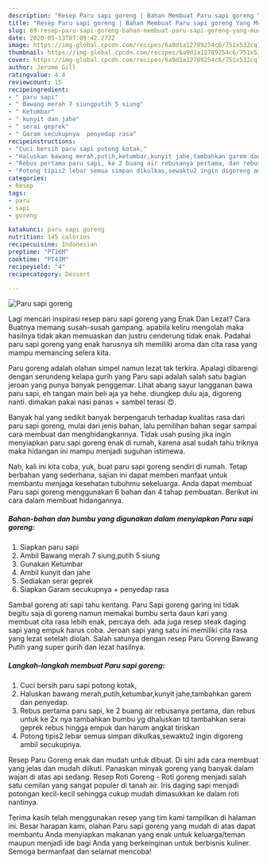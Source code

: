 ```yaml
---
description: "Resep Paru sapi goreng | Bahan Membuat Paru sapi goreng Yang Mudah Dan Praktis"
title: "Resep Paru sapi goreng | Bahan Membuat Paru sapi goreng Yang Mudah Dan Praktis"
slug: 69-resep-paru-sapi-goreng-bahan-membuat-paru-sapi-goreng-yang-mudah-dan-praktis
date: 2020-05-13T07:09:42.272Z
image: https://img-global.cpcdn.com/recipes/6a9d1a12789254c6/751x532cq70/paru-sapi-goreng-foto-resep-utama.jpg
thumbnail: https://img-global.cpcdn.com/recipes/6a9d1a12789254c6/751x532cq70/paru-sapi-goreng-foto-resep-utama.jpg
cover: https://img-global.cpcdn.com/recipes/6a9d1a12789254c6/751x532cq70/paru-sapi-goreng-foto-resep-utama.jpg
author: Jerome Gill
ratingvalue: 4.4
reviewcount: 15
recipeingredient:
- " paru sapi"
- " Bawang merah 7 siungputih 5 siung"
- " Ketumbar"
- " kunyit dan jahe"
- " serai geprek"
- " Garam secukupnya  penyedap rasa"
recipeinstructions:
- "Cuci bersih paru sapi potong kotak,"
- "Haluskan bawang merah,putih,ketumbar,kunyit jahe,tambahkan garem dan penyedap."
- "Rebus pertama paru sapi, ke 2 buang air rebusanya pertama, dan rebus untuk ke 2x nya tambahkan bumbu yg dhaluskan td tambahkan serai geprek rebus hingga empuk dan harum angkat tiriskan"
- "Potong tipis2 lebar semua simpan dikulkas,sewaktu2 ingin digoreng ambil secukupnya."
categories:
- Resep
tags:
- paru
- sapi
- goreng

katakunci: paru sapi goreng 
nutrition: 145 calories
recipecuisine: Indonesian
preptime: "PT16M"
cooktime: "PT43M"
recipeyield: "4"
recipecategory: Dessert

---
```



![Paru sapi goreng](https://img-global.cpcdn.com/recipes/6a9d1a12789254c6/751x532cq70/paru-sapi-goreng-foto-resep-utama.jpg)

Lagi mencari inspirasi resep paru sapi goreng yang Enak Dan Lezat? Cara Buatnya memang susah-susah gampang. apabila keliru mengolah maka hasilnya tidak akan memuaskan dan justru cenderung tidak enak. Padahal paru sapi goreng yang enak harusnya sih memiliki aroma dan cita rasa yang mampu memancing selera kita.

Paru goreng adalah olahan simpel namun lezat tak terkira. Apalagi dibarengi dengan serundeng kelapa gurih yang Paru sapi adalah salah satu bagian jeroan yang punya banyak penggemar. Lihat abang sayur langganan bawa paru sapi, eh tangan main beli aja ya hehe. diungkep dulu aja, digoreng nanti. dimakan pakai nasi panas + sambel terasi 😍.

Banyak hal yang sedikit banyak berpengaruh terhadap kualitas rasa dari paru sapi goreng, mulai dari jenis bahan, lalu pemilihan bahan segar sampai cara membuat dan menghidangkannya. Tidak usah pusing jika ingin menyiapkan paru sapi goreng enak di rumah, karena asal sudah tahu triknya maka hidangan ini mampu menjadi suguhan istimewa.


Nah, kali ini kita coba, yuk, buat paru sapi goreng sendiri di rumah. Tetap berbahan yang sederhana, sajian ini dapat memberi manfaat untuk membantu menjaga kesehatan tubuhmu sekeluarga. Anda dapat membuat Paru sapi goreng menggunakan 6 bahan dan 4 tahap pembuatan. Berikut ini cara dalam membuat hidangannya.

<!--inarticleads1-->

##### Bahan-bahan dan bumbu yang digunakan dalam menyiapkan Paru sapi goreng:

1. Siapkan  paru sapi
1. Ambil  Bawang merah 7 siung,putih 5 siung
1. Gunakan  Ketumbar
1. Ambil  kunyit dan jahe
1. Sediakan  serai geprek
1. Siapkan  Garam secukupnya + penyedap rasa


Sambal goreng ati sapi tahu kentang. Paru Sapi goreng garing ini tidak begitu saja di goreng namun memakai bumbu serta daun kari yang membuat cita rasa lebih enak, percaya deh. ada juga resep steak daging sapi yang empuk harus coba. Jeroan sapi yang satu ini memiliki cita rasa yang lezat setelah diolah. Salah satunya dengan resep Paru Goreng Bawang Putih yang super gurih dan lezat hasilnya. 

<!--inarticleads2-->

##### Langkah-langkah membuat Paru sapi goreng:

1. Cuci bersih paru sapi potong kotak,
1. Haluskan bawang merah,putih,ketumbar,kunyit jahe,tambahkan garem dan penyedap.
1. Rebus pertama paru sapi, ke 2 buang air rebusanya pertama, dan rebus untuk ke 2x nya tambahkan bumbu yg dhaluskan td tambahkan serai geprek rebus hingga empuk dan harum angkat tiriskan
1. Potong tipis2 lebar semua simpan dikulkas,sewaktu2 ingin digoreng ambil secukupnya.


Resep Paru Goreng enak dan mudah untuk dibuat. Di sini ada cara membuat yang jelas dan mudah diikuti. Panaskan minyak goreng yang banyak dalam wajan di atas api sedang. Resep Roti Goreng - Roti goreng menjadi salah satu cemilan yang sangat populer di tanah air. Iris daging sapi menjadi potongan kecil-kecil sehingga cukup mudah dimasukkan ke dalam roti nantinya. 

Terima kasih telah menggunakan resep yang tim kami tampilkan di halaman ini. Besar harapan kami, olahan Paru sapi goreng yang mudah di atas dapat membantu Anda menyiapkan makanan yang enak untuk keluarga/teman maupun menjadi ide bagi Anda yang berkeinginan untuk berbisnis kuliner. Semoga bermanfaat dan selamat mencoba!
